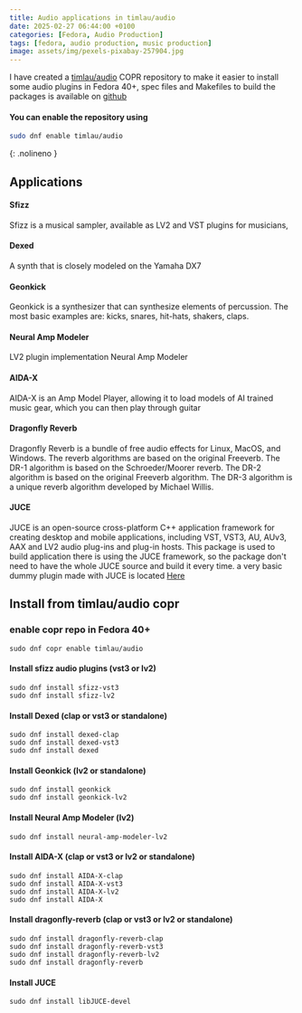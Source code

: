 ```yaml
---
title: Audio applications in timlau/audio
date: 2025-02-27 06:44:00 +0100
categories: [Fedora, Audio Production]
tags: [fedora, audio production, music production]
image: assets/img/pexels-pixabay-257904.jpg    
---
```


I have created a [timlau/audio](https://copr.fedorainfracloud.org/coprs/timlau/audio/) COPR repository to make it easier to install some audio plugins in Fedora 40+, spec files and Makefiles to build the packages is available on [github](https://github.com/timlau/audio_spec_files)

#### You can enable the repository using
```bash
sudo dnf enable timlau/audio
```
{: .nolineno }

## Applications

#### Sfizz

Sfizz is a musical sampler, available as LV2 and VST plugins for musicians,

#### Dexed
A synth that is closely modeled on the Yamaha DX7

#### Geonkick
Geonkick is a synthesizer that can synthesize elements of percussion. The most basic examples are: kicks, snares, hit-hats, shakers, claps.

#### Neural Amp Modeler 
LV2 plugin implementation Neural Amp Modeler

#### AIDA-X
AIDA-X is an Amp Model Player, allowing it to load models of AI trained music gear, which you can then play through guitar

#### Dragonfly Reverb
Dragonfly Reverb is a bundle of free audio effects for Linux, MacOS, and Windows. The reverb algorithms are based on the original Freeverb. The DR-1 algorithm is based on the Schroeder/Moorer reverb. The DR-2 algorithm is based on the original Freeverb algorithm. The DR-3 algorithm is a unique reverb algorithm developed by Michael Willis.

#### JUCE
JUCE is an open-source cross-platform C++ application framework for creating desktop and mobile applications, including VST, VST3, AU, AUv3, AAX and LV2 audio plug-ins and plug-in hosts.
This package is used to build application there is using the JUCE framework, so the package don't need to have the whole JUCE source and build it every time.
a very basic dummy plugin made with JUCE is located [Here](https://github.com/timlau/juce-test)

## Install from timlau/audio copr

### enable copr repo in Fedora 40+
```
sudo dnf copr enable timlau/audio 
```

#### Install sfizz audio plugins (vst3 or lv2)

```
sudo dnf install sfizz-vst3
sudo dnf install sfizz-lv2
```

#### Install Dexed (clap or vst3 or standalone)
```
sudo dnf install dexed-clap
sudo dnf install dexed-vst3
sudo dnf install dexed

```

#### Install Geonkick (lv2 or standalone)
```
sudo dnf install geonkick
sudo dnf install geonkick-lv2
```

#### Install Neural Amp Modeler  (lv2)
```
sudo dnf install neural-amp-modeler-lv2
```
#### Install AIDA-X (clap or vst3 or lv2 or standalone)
```
sudo dnf install AIDA-X-clap
sudo dnf install AIDA-X-vst3
sudo dnf install AIDA-X-lv2
sudo dnf install AIDA-X
```

#### Install dragonfly-reverb  (clap or vst3 or lv2  or standalone)
```
sudo dnf install dragonfly-reverb-clap
sudo dnf install dragonfly-reverb-vst3
sudo dnf install dragonfly-reverb-lv2
sudo dnf install dragonfly-reverb
```

#### Install JUCE
```
sudo dnf install libJUCE-devel
```


